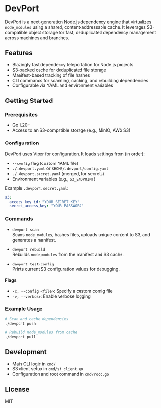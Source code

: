 # DevPort

DevPort is a next-generation Node.js dependency engine that virtualizes `node_modules` using a shared, content-addressable cache. It leverages S3-compatible object storage for fast, deduplicated dependency management across machines and branches.

## Features

- Blazingly fast dependency teleportation for Node.js projects
- S3-backed cache for deduplicated file storage
- Manifest-based tracking of file hashes
- CLI commands for scanning, caching, and rebuilding dependencies
- Configurable via YAML and environment variables

## Getting Started

### Prerequisites

- Go 1.20+
- Access to an S3-compatible storage (e.g., MinIO, AWS S3)

### Configuration

DevPort uses Viper for configuration. It loads settings from (in order):

- `--config` flag (custom YAML file)
- `./.devport.yaml` or `$HOME/.devport/config.yaml`
- `./.devport.secret.yaml` (merged, for secrets)
- Environment variables (e.g., `S3_ENDPOINT`)

Example `.devport.secret.yaml`:

```yaml
s3:
  access_key_id: "YOUR SECRET KEY"
  secret_access_key: "YOUR PASSWORD"

```

### Commands

- `devport scan`  
  Scans `node_modules`, hashes files, uploads unique content to S3, and generates a manifest.

- `devport rebuild`  
  Rebuilds `node_modules` from the manifest and S3 cache.

- `devport test-config`  
  Prints current S3 configuration values for debugging.

#### Flags

- `-c, --config <file>`: Specify a custom config file
- `-v, --verbose`: Enable verbose logging

### Example Usage

```sh
# Scan and cache dependencies
./devport push

# Rebuild node_modules from cache
./devport pull

```

## Development

- Main CLI logic in `cmd/`
- S3 client setup in `cmd/s3_client.go`
- Configuration and root command in `cmd/root.go`

## License

MIT
